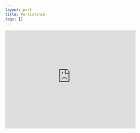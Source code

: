 ```yaml
---
layout: post
title: Persistence
tags: []
---
```


<iframe width="420" height="315" src="http://www.youtube.com/embed/ALqAWyfsbT0" frameborder="0" allowfullscreen>
</iframe>
